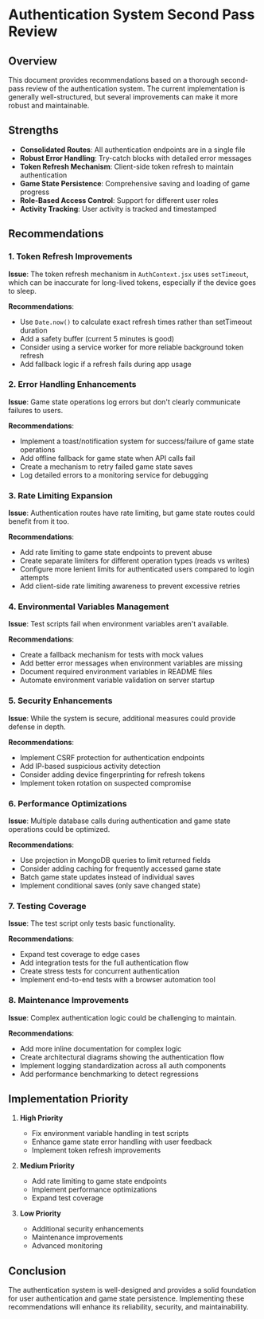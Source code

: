 # Authentication System Second Pass Review

## Overview

This document provides recommendations based on a thorough second-pass review of the authentication system. The current implementation is generally well-structured, but several improvements can make it more robust and maintainable.

## Strengths

- **Consolidated Routes**: All authentication endpoints are in a single file
- **Robust Error Handling**: Try-catch blocks with detailed error messages
- **Token Refresh Mechanism**: Client-side token refresh to maintain authentication
- **Game State Persistence**: Comprehensive saving and loading of game progress
- **Role-Based Access Control**: Support for different user roles
- **Activity Tracking**: User activity is tracked and timestamped

## Recommendations

### 1. Token Refresh Improvements

**Issue**: The token refresh mechanism in `AuthContext.jsx` uses `setTimeout`, which can be inaccurate for long-lived tokens, especially if the device goes to sleep.

**Recommendations**:
- Use `Date.now()` to calculate exact refresh times rather than setTimeout duration
- Add a safety buffer (current 5 minutes is good)
- Consider using a service worker for more reliable background token refresh
- Add fallback logic if a refresh fails during app usage

### 2. Error Handling Enhancements

**Issue**: Game state operations log errors but don't clearly communicate failures to users.

**Recommendations**:
- Implement a toast/notification system for success/failure of game state operations
- Add offline fallback for game state when API calls fail
- Create a mechanism to retry failed game state saves
- Log detailed errors to a monitoring service for debugging

### 3. Rate Limiting Expansion

**Issue**: Authentication routes have rate limiting, but game state routes could benefit from it too.

**Recommendations**:
- Add rate limiting to game state endpoints to prevent abuse
- Create separate limiters for different operation types (reads vs writes)
- Configure more lenient limits for authenticated users compared to login attempts
- Add client-side rate limiting awareness to prevent excessive retries

### 4. Environmental Variables Management

**Issue**: Test scripts fail when environment variables aren't available.

**Recommendations**:
- Create a fallback mechanism for tests with mock values
- Add better error messages when environment variables are missing
- Document required environment variables in README files
- Automate environment variable validation on server startup

### 5. Security Enhancements

**Issue**: While the system is secure, additional measures could provide defense in depth.

**Recommendations**:
- Implement CSRF protection for authentication endpoints
- Add IP-based suspicious activity detection
- Consider adding device fingerprinting for refresh tokens
- Implement token rotation on suspected compromise

### 6. Performance Optimizations

**Issue**: Multiple database calls during authentication and game state operations could be optimized.

**Recommendations**:
- Use projection in MongoDB queries to limit returned fields
- Consider adding caching for frequently accessed game state
- Batch game state updates instead of individual saves
- Implement conditional saves (only save changed state)

### 7. Testing Coverage

**Issue**: The test script only tests basic functionality.

**Recommendations**:
- Expand test coverage to edge cases
- Add integration tests for the full authentication flow
- Create stress tests for concurrent authentication
- Implement end-to-end tests with a browser automation tool

### 8. Maintenance Improvements

**Issue**: Complex authentication logic could be challenging to maintain.

**Recommendations**:
- Add more inline documentation for complex logic
- Create architectural diagrams showing the authentication flow
- Implement logging standardization across all auth components
- Add performance benchmarking to detect regressions

## Implementation Priority

1. **High Priority**
   - Fix environment variable handling in test scripts
   - Enhance game state error handling with user feedback
   - Implement token refresh improvements

2. **Medium Priority**
   - Add rate limiting to game state endpoints
   - Implement performance optimizations
   - Expand test coverage

3. **Low Priority**
   - Additional security enhancements
   - Maintenance improvements
   - Advanced monitoring

## Conclusion

The authentication system is well-designed and provides a solid foundation for user authentication and game state persistence. Implementing these recommendations will enhance its reliability, security, and maintainability. 